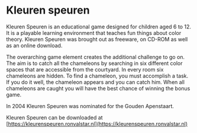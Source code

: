 <!--
  id: 2253
  slug: kleuren-speuren
  type: fortpolio
  excerpt: <p>Kleuren Speuren is an educational game designed for children aged 6 to 12. I was involved in the entire process from concept to development. My main job was doing all the illustrations and the programming.</p>
  categories: game, illustration, graphic design, UX
  tags: graphic design, illustration, interaction design, game, Director, Lingo, concept
  clients: Sikkens Foundation
  collaboration: Shapers, Lea Jurida, Centraal Museum
  prizes: 
  thumbnail: kleurenspeuren2.jpg
  image: kleurenspeuren2.jpg
  images: kleurenspeuren5.jpg, kleurenspeuren.jpg, kleurenspeuren0.jpg, kleurenspeuren1.jpg, kleurenspeuren2.jpg, kleurenspeuren3.jpg, kleurenspeuren4.jpg
  inCv: true
  inPortfolio: true
  dateFrom: 2002-01-01
  dateTo: 2003-01-01
-->

# Kleuren speuren

Kleuren Speuren is an educational game designed for children aged 6 to 12.
It is a playable learning environment that teaches fun things about color theory.
Kleuren Speuren was brought out as freeware, on CD-ROM as well as an online download.

The overarching game element creates the additional challenge to go on. The aim is to catch all the chameleons by searching in six different color spaces that are accessible from the courtyard. In every room six chameleons are hidden. To find a chameleon, you must accomplish a task. If you do it well, the chameleon appears and you can catch him. When all chameleons are caught you will have the best chance of winning the bonus game. 

In 2004 Kleuren Speuren was nominated for the Gouden Apenstaart.

Kleuren Speuren can be downloaded at  [https://kleurenspeuren.ronvalstar.nl](https://kleurenspeuren.ronvalstar.nl)
